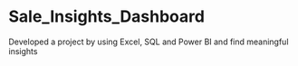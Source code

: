 # Sale_Insights_Dashboard
Developed a project by using Excel, SQL and Power BI and find meaningful insights 
